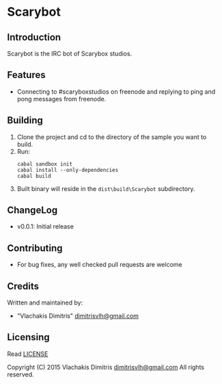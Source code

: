Scarybot
===

Introduction
------------
Scarybot is the IRC bot of Scarybox studios.

Features
--------
 * Connecting to #scaryboxstudios on freenode and replying to ping and pong messages from freenode.

Building
--------
 1. Clone the project and cd to the directory of the sample you want to build.
 2. Run:
    ```
    cabal sandbox init
    cabal install --only-dependencies
    cabal build
    ```
 3. Built binary will reside in the `dist\build\Scarybot` subdirectory.

ChangeLog
---------
 * v0.0.1: Initial release

Contributing
------------
 * For bug fixes, any well checked pull requests are welcome

Credits
-------
Written and maintained by:
* "Vlachakis Dimitris" <dimitrisvlh@gmail.com>

Licensing
---------
Read [LICENSE](LICENSE.md)

Copyright (C) 2015 Vlachakis Dimitris <dimitrisvlh@gmail.com>
All rights reserved.
